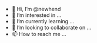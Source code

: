 - 👋 Hi, I’m @newhend
- 👀 I’m interested in ...
- 🌱 I’m currently learning ...
- 💞️ I’m looking to collaborate on ...
- 📫 How to reach me ...

<!---
newhend/newhend is a ✨ special ✨ repository because its `README.md` (this file) appears on your GitHub profile.
You can click the Preview link to take a look at your changes.
--->

